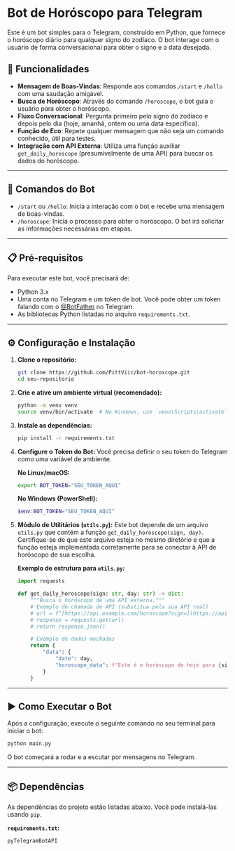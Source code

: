 # Bot de Horóscopo para Telegram

Este é um bot simples para o Telegram, construído em Python, que fornece o horóscopo diário para qualquer signo do zodíaco. O bot interage com o usuário de forma conversacional para obter o signo e a data desejada.

## 🌟 Funcionalidades

- **Mensagem de Boas-Vindas**: Responde aos comandos `/start` e `/hello` com uma saudação amigável.
- **Busca de Horóscopo**: Através do comando `/horoscope`, o bot guia o usuário para obter o horóscopo.
- **Fluxo Conversacional**: Pergunta primeiro pelo signo do zodíaco e depois pelo dia (hoje, amanhã, ontem ou uma data específica).
- **Função de Eco**: Repete qualquer mensagem que não seja um comando conhecido, útil para testes.
- **Integração com API Externa**: Utiliza uma função auxiliar `get_daily_horoscope` (presumivelmente de uma API) para buscar os dados do horóscopo.

---

## 🚀 Comandos do Bot

- `/start` ou `/hello`: Inicia a interação com o bot e recebe uma mensagem de boas-vindas.
- `/horoscope`: Inicia o processo para obter o horóscopo. O bot irá solicitar as informações necessárias em etapas.

---

## 📋 Pré-requisitos

Para executar este bot, você precisará de:

- Python 3.x
- Uma conta no Telegram e um token de bot. Você pode obter um token falando com o [@BotFather](https://t.me/BotFather) no Telegram.
- As bibliotecas Python listadas no arquivo `requirements.txt`.

---

## ⚙️ Configuração e Instalação

1.  **Clone o repositório:**
    ```bash
    git clone https://github.com/PittViic/bot-horoscope.git
    cd seu-repositorio
    ```

2.  **Crie e ative um ambiente virtual (recomendado):**
    ```bash
    python -m venv venv
    source venv/bin/activate  # No Windows, use `venv\Scripts\activate`
    ```

3.  **Instale as dependências:**
    ```bash
    pip install -r requirements.txt
    ```

4.  **Configure o Token do Bot:**
    Você precisa definir o seu token do Telegram como uma variável de ambiente.

    **No Linux/macOS:**
    ```bash
    export BOT_TOKEN="SEU_TOKEN_AQUI"
    ```

    **No Windows (PowerShell):**
    ```powershell
    $env:BOT_TOKEN="SEU_TOKEN_AQUI"
    ```

5.  **Módulo de Utilitários (`utils.py`):**
    Este bot depende de um arquivo `utils.py` que contém a função `get_daily_horoscope(sign, day)`. Certifique-se de que este arquivo esteja no mesmo diretório e que a função esteja implementada corretamente para se conectar à API de horóscopo de sua escolha.

    **Exemplo de estrutura para `utils.py`:**
    ```python
    import requests

    def get_daily_horoscope(sign: str, day: str) -> dict:
        """Busca o horóscopo de uma API externa."""
        # Exemplo de chamada de API (substitua pela sua API real)
        # url = f"[https://api.example.com/horoscope?sign=](https://api.example.com/horoscope?sign=){sign}&day={day}"
        # response = requests.get(url)
        # return response.json()

        # Exemplo de dados mockados
        return {
            "data": {
                "date": day,
                "horoscope_data": f"Este é o horóscopo de hoje para {sign}..."
            }
        }
    ```

---

## ▶️ Como Executar o Bot

Após a configuração, execute o seguinte comando no seu terminal para iniciar o bot:

```bash
python main.py
```

O bot começará a rodar e a escutar por mensagens no Telegram.

---

## 📦 Dependências

As dependências do projeto estão listadas abaixo. Você pode instalá-las usando `pip`.

**`requirements.txt`:**
```
pyTelegramBotAPI
```

